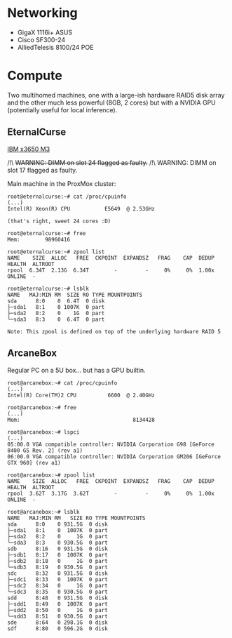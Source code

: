 # Networking

* GigaX 1116i+ ASUS
* Cisco SF300-24
* AlliedTelesis 8100/24 POE

# Compute

Two multihomed machines, one with a large-ish hardware RAID5 disk array and the other much less powerful (8GB, 2 cores) but with a NVIDIA GPU (potentially useful for local inference).
 
## EternalCurse

[IBM x3650 M3](https://lenovopress.lenovo.com/tips0805-system-x3650-m3)

/!\ ~~WARNING: DIMM on slot 24 flagged as faulty.~~
/!\ WARNING: DIMM on slot 17 flagged as faulty.

Main machine in the ProxMox cluster:

```
root@eternalcurse:~# cat /proc/cpuinfo
(...)
Intel(R) Xeon(R) CPU           E5649  @ 2.53GHz

(that's right, sweet 24 cores :D)

root@eternalcurse:~# free
Mem:        98960416

root@eternalcurse:~# zpool list
NAME    SIZE  ALLOC   FREE  CKPOINT  EXPANDSZ   FRAG    CAP  DEDUP    HEALTH  ALTROOT
rpool  6.34T  2.13G  6.34T        -         -     0%     0%  1.00x    ONLINE  -

root@eternalcurse:~# lsblk 
NAME   MAJ:MIN RM  SIZE RO TYPE MOUNTPOINTS
sda      8:0    0  6.4T  0 disk 
├─sda1   8:1    0 1007K  0 part 
├─sda2   8:2    0    1G  0 part 
└─sda3   8:3    0  6.4T  0 part 

Note: This zpool is defined on top of the underlying hardware RAID 5
```

## ArcaneBox

Regular PC on a 5U box... but has a GPU builtin.

```
root@arcanebox:~# cat /proc/cpuinfo
(...)
Intel(R) Core(TM)2 CPU          6600  @ 2.40GHz

root@arcanebox:~# free 
(...)
Mem:                                    8134428

root@arcanebox:~# lspci
(...)
05:00.0 VGA compatible controller: NVIDIA Corporation G98 [GeForce 8400 GS Rev. 2] (rev a1)
06:00.0 VGA compatible controller: NVIDIA Corporation GM206 [GeForce GTX 960] (rev a1)

root@arcanebox:~# zpool list
NAME    SIZE  ALLOC   FREE  CKPOINT  EXPANDSZ   FRAG    CAP  DEDUP    HEALTH  ALTROOT
rpool  3.62T  3.17G  3.62T        -         -     0%     0%  1.00x    ONLINE  -

root@arcanebox:~# lsblk 
NAME   MAJ:MIN RM   SIZE RO TYPE MOUNTPOINTS
sda      8:0    0 931.5G  0 disk 
├─sda1   8:1    0  1007K  0 part 
├─sda2   8:2    0     1G  0 part 
└─sda3   8:3    0 930.5G  0 part 
sdb      8:16   0 931.5G  0 disk 
├─sdb1   8:17   0  1007K  0 part 
├─sdb2   8:18   0     1G  0 part 
└─sdb3   8:19   0 930.5G  0 part 
sdc      8:32   0 931.5G  0 disk 
├─sdc1   8:33   0  1007K  0 part 
├─sdc2   8:34   0     1G  0 part 
└─sdc3   8:35   0 930.5G  0 part 
sdd      8:48   0 931.5G  0 disk 
├─sdd1   8:49   0  1007K  0 part 
├─sdd2   8:50   0     1G  0 part 
└─sdd3   8:51   0 930.5G  0 part 
sde      8:64   0 298.1G  0 disk 
sdf      8:80   0 596.2G  0 disk 
```

